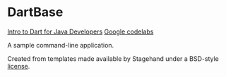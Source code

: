 # DartBase
[Intro to Dart for Java Developers](https://codelabs.developers.google.com/codelabs/from-java-to-dart/)
[Google codelabs](https://codelabs.developers.google.com/)

A sample command-line application.

Created from templates made available by Stagehand under a BSD-style
[license](https://github.com/dart-lang/stagehand/blob/master/LICENSE).
